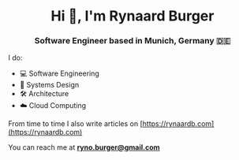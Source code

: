 <h1 align="center">Hi 👋, I'm Rynaard Burger</h1>
<h3 align="center">Software Engineer based in Munich, Germany 🇩🇪</h3>

I do:

- 💻 Software Engineering
- 📱 Systems Design
- 🛠 Architecture
- ☁️ Cloud Computing

From time to time I also write articles on [https://rynaardb.com](https://rynaardb.com)

You can reach me at **ryno.burger@gmail.com**
